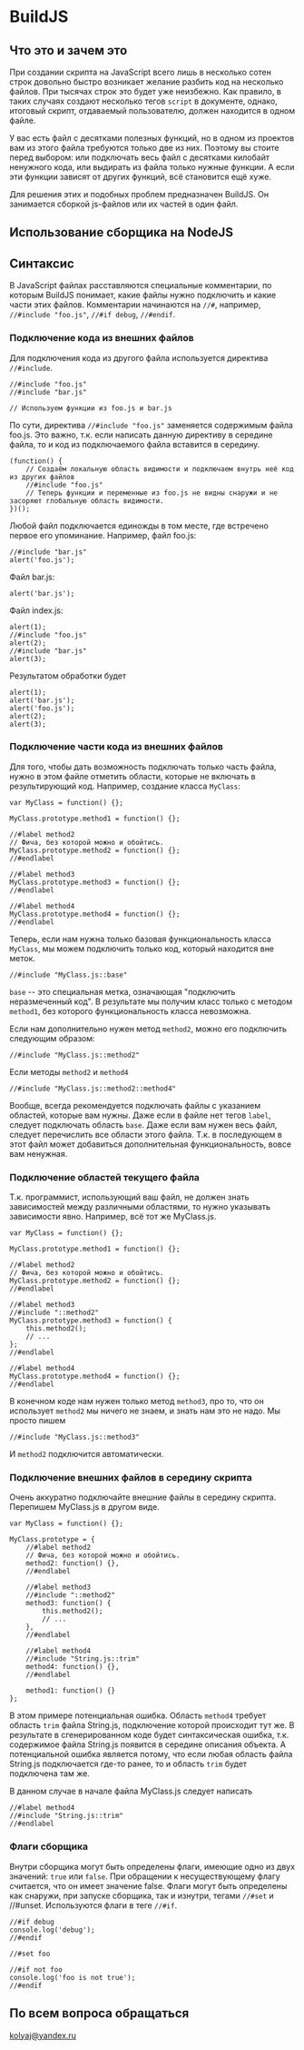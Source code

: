 # BuildJS

## Что это и зачем это

При создании скрипта на JavaScript всего лишь в несколько сотен строк довольно быстро возникает желание разбить
код на несколько файлов. При тысячах строк это будет уже неизбежно. Как правило, в таких случаях создают несколько
тегов `script` в документе, однако, итоговый скрипт, отдаваемый пользователю, должен находится в одном файле.

У вас есть файл с десятками полезных функций, но в одном из проектов вам из этого файла требуются только две из них.
Поэтому вы стоите перед выбором: или подключать весь файл с десятками килобайт ненужного кода, или выдирать из файла
только нужные функции. А если эти функции зависят от других функций, всё становится ещё хуже.

Для решения этих и подобных проблем предназначен BuildJS. Он занимается сборкой js-файлов или их частей в один файл.

## Использование сборщика на NodeJS



## Синтаксис

В JavaScript файлах расставляются специальные комментарии, по которым BuildJS понимает, какие файлы нужно подключить
и какие части этих файлов. Комментарии начинаются на `//#`, например, `//#include "foo.js"`, `//#if debug`,
`//#endif`.

### Подключение кода из внешних файлов

Для подключения кода из другого файла используется директива `//#include`.

    //#include "foo.js"
    //#include "bar.js"

    // Используем функции из foo.js и bar.js

По сути, директива `//#include "foo.js"` заменяется содержимым файла foo.js. Это важно, т.к. если написать данную
директиву в середине файла, то и код из подключаемого файла вставится в середину.

    (function() {
        // Создаём локальную область видимости и подключаем внутрь неё код из других файлов
        //#include "foo.js"
        // Теперь функции и переменные из foo.js не видны снаружи и не засоряют глобальную область видимости.
    })();

Любой файл подключается единожды в том месте, где встречено первое его упоминание. Например, файл foo.js:

    //#include "bar.js"
    alert('foo.js');

Файл bar.js:

    alert('bar.js');

Файл index.js:

    alert(1);
    //#include "foo.js"
    alert(2);
    //#include "bar.js"
    alert(3);

Результатом обработки будет

    alert(1);
    alert('bar.js');
    alert('foo.js');
    alert(2);
    alert(3);

### Подключение части кода из внешних файлов

Для того, чтобы дать возможность подключать только часть файла, нужно в этом файле отметить области, которые
не включать в результирующий код. Например, создание класса `MyClass`:

    var MyClass = function() {};

    MyClass.prototype.method1 = function() {};

    //#label method2
    // Фича, без которой можно и обойтись.
    MyClass.prototype.method2 = function() {};
    //#endlabel

    //#label method3
    MyClass.prototype.method3 = function() {};
    //#endlabel

    //#label method4
    MyClass.prototype.method4 = function() {};
    //#endlabel

Теперь, если нам нужна только базовая функциональность класса `MyClass`, мы можем подключить только код, который
находится вне меток.

    //#include "MyClass.js::base"

`base` -- это специальная метка, означающая "подключить неразмеченный код". В результате мы получим класс только
с методом `method1`, без которого функциональность класса невозможна.

Если нам дополнительно нужен метод `method2`, можно его подключить следующим образом:

    //#include "MyClass.js::method2"

Если методы `method2` и `method4`

    //#include "MyClass.js::method2::method4"

Вообще, всегда рекомендуется подключать файлы с указанием областей, которые вам нужны. Даже если в файле нет тегов
`label`, следует подключать область `base`. Даже если вам нужен весь файл, следует перечислить все области этого
файла. Т.к. в последующем в этот файл может добавиться дополнительная функциональность, вовсе вам ненужная.

### Подключение областей текущего файла

Т.к. программист, использующий ваш файл, не должен знать зависимостей между различными областями, то нужно
указывать зависимости явно. Например, всё тот же MyClass.js.

    var MyClass = function() {};

    MyClass.prototype.method1 = function() {};

    //#label method2
    // Фича, без которой можно и обойтись.
    MyClass.prototype.method2 = function() {};
    //#endlabel

    //#label method3
    //#include "::method2"
    MyClass.prototype.method3 = function() {
        this.method2();
        // ...
    };
    //#endlabel

    //#label method4
    MyClass.prototype.method4 = function() {};
    //#endlabel

В конечном коде нам нужен только метод `method3`, про то, что он использует `method2` мы ничего не знаем, и знать
нам это не надо. Мы просто пишем

    //#include "MyClass.js::method3"

И `method2` подключится автоматически.

### Подключение внешних файлов в середину скрипта

Очень аккуратно подключайте внешние файлы в середину скрипта. Перепишем MyClass.js в другом виде.

    var MyClass = function() {};

    MyClass.prototype = {
        //#label method2
        // Фича, без которой можно и обойтись.
        method2: function() {},
        //#endlabel

        //#label method3
        //#include "::method2"
        method3: function() {
            this.method2();
            // ...
        },
        //#endlabel

        //#label method4
        //#include "String.js::trim"
        method4: function() {},
        //#endlabel

        method1: function() {}
    };

В этом примере потенциальная ошибка. Область `method4` требует область `trim` файла String.js, подключение
которой происходит тут же. В результате в сгенерированном коде будет синтаксическая ошибка, т.к. содержимое
файла String.js появится в середине описания объекта. А потенциальной ошибка является потому, что если любая
область файла String.js подключается где-то ранее, то и область `trim` будет подключена там же.

В данном случае в начале файла MyClass.js следует написать

    //#label method4
    //#include "String.js::trim"
    //#endlabel

### Флаги сборщика

Внутри сборщика могут быть определены флаги, имеющие одно из двух значений: `true` или `false`. При обращении к
несуществующему флагу считается, что он имеет значение false. Флаги могут быть определены как снаружи, при запуске
сборщика, так и изнутри, тегами `//#set` и //#unset. Используются флаги в теге `//#if`.

    //#if debug
    console.log('debug');
    //#endif

    //#set foo

    //#if not foo
    console.log('foo is not true');
    //#endif

## По всем вопроса обращаться

[kolyaj@yandex.ru](mailto:kolyaj@yandex.ru)